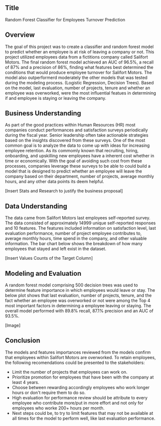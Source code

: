 ## Title
Random Forest Classifier for Employees Turnover Prediction

## Overview
The goal of this project was to create a classifier and random forest model to predict whether an employee is at risk of leaving a company or not. This project utilized employees data from a fictitions company called Salifort Motors. The final random forest model achieved an AUC of 96.5%, a recall of 87% and a precision of 86%, finding what features best determined the conditions that would produce employee turnover for Salifort Motors. The model also outperformerd moderately the other models that was tested during the modeling process. (Logistic Regression, Decision Trees). Based on the model, last evaluation, number of projects, tenure and whether an employee was overworked, were the most influential featues in determining if and employee is staying or leaving the company.


## Business Understanding
As part of the good practices within Human Resources (HR) most companies conduct performances and satisfaction surveys periodically during the fiscal year. Senior leadership often take actionable strategies based on the insights discovered from these surveys. One of the most common goal is to analyze the data to come up with ideas for increasing employee retention. As its commomly known that recruiting, hiring, onboarding, and upskilling new employees have a inherent cost whether in time or economically.  With the goal of avoiding such cost from these processes, companies leverage these surveys to be able to could build a model that is designed to predict whether an employee will leave the company based on their department, number of projects, average monthly hours, and any other data points its deem helpful.

[Insert Stats and Research to justify the business proposal]

## Data Understanding
The data came from Salifort Motors last employees self-reported survey. The data consisted of approximately 14999 unique self-reported responses and 10 features. The features included information on satisfaction level, last evaluation performance, number of project employee contributes to, average monthly hours, time spend in the company, and other valuable information. The bar chart below shows the breakdown of how many employees that stayed and left exist in the dataset.

[Insert Values Counts of the Target Column]

## Modeling and Evaluation
A random forest model comprising 500 decision trees was used to determine feature importance in which employees would leave or stay. The below plot shows that last evaluation, number of projects, tenure, and the fact whether an employee was overworked or not were among the Top 4 most important factors in determining a employee leaving or staying. The overall model performed with 89.8% recall, 87.1% precision and an AUC of 93.5%. 

[Image]


## Conclusion

The models and features importances reviewed from the models confirm that employees within Salifort Motors are overworked.
To retain employees, the following recomendations could be presented to the stakeholders:
- Limit the number of projects that employees can work on.
- Prioritize promotion for employees that have been with the company at least 4 years.
- Choose between rewarding accordingly employees who work longer hours or don't require them to do so.
- High evaluation for performance review should be attribute to every employee who contribute more/put in more effort and not only for employees who worke 200+ hours per month.
- Next steps could be, to try to limit features that may not be available at all times for the model to perform well, like last evaluation performance.
